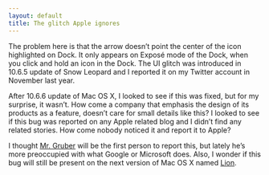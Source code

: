 ```yaml
---
layout: default
title: The glitch Apple ignores
---
```


The problem here is that the arrow doesn’t point the center of the icon highlighted on Dock. It only appears on Exposé mode of the Dock, when you click and hold an icon in the Dock. The UI glitch was introduced in 10.6.5 update of Snow Leopard and I reported it on my Twitter account in November last year.

After 10.6.6 update of Mac OS X, I looked to see if this was fixed, but for my surprise, it wasn’t. How come a company that emphasis the design of its products as a feature, doesn’t care for small details like this? I looked to see if this bug was reported on any Apple related blog and I didn’t find any related stories. How come nobody noticed it and report it to Apple?

I thought [Mr. Gruber](http://daringfireball.net/) will be the first person to report this, but lately he’s more preoccupied with what Google or Microsoft does. Also, I wonder if this bug will still be present on the next version of Mac OS X named [Lion](http://en.wikipedia.org/wiki/Mac_OS_X_Lion).
